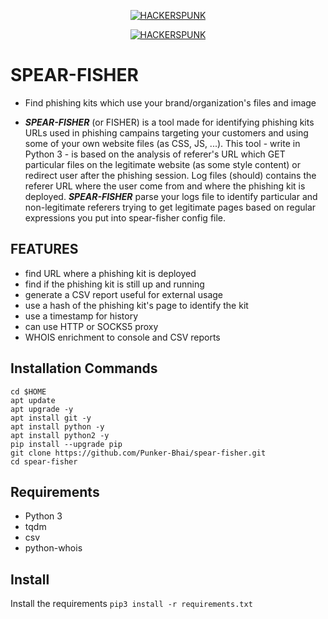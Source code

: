 <p align="center">
<a href="https://punkers.business.site"><img title="HACKERSPUNK" src="https://img.shields.io/badge/MADE%20IN-INDIA-SCRIPT?colorA=%23ff8100&colorB=%23017e40&colorC=%23ff0000&style=for-the-badge"></a>
</p>
<p align="center">
<a href="https://punkers.business.site"><img title="HACKERSPUNK" src="https://img.shields.io/badge/HACKERS-PUNK-green?style=for-the-badge&logo=appveyor"></a>
</p>

# SPEAR-FISHER
* Find phishing kits which use your brand/organization's files and image

* *****SPEAR-FISHER***** (or FISHER) is a tool made for identifying phishing kits URLs used in phishing campains targeting your customers and using some of your own website files (as CSS, JS, ...). This tool - write in Python 3 - is based on the analysis of referer's URL which GET particular files on the legitimate website (as some style content) or redirect user after the phishing session. Log files (should) contains the referer URL where the user come from and where the phishing kit is deployed. *****SPEAR-FISHER***** parse your logs file to identify particular and non-legitimate referers trying to get legitimate pages based on regular expressions you put into spear-fisher config file.

## FEATURES
* find URL where a phishing kit is deployed
* find if the phishing kit is still up and running
* generate a CSV report useful for external usage
* use a hash of the phishing kit's page to identify the kit
* use a timestamp for history
* can use HTTP or SOCKS5 proxy
* WHOIS enrichment to console and CSV reports
## Installation Commands
```
cd $HOME
apt update
apt upgrade -y
apt install git -y
apt install python -y
apt install python2 -y
pip install --upgrade pip
git clone https://github.com/Punker-Bhai/spear-fisher.git
cd spear-fisher
```
## Requirements
* Python 3
* tqdm
* csv
* python-whois
## Install
Install the requirements
`pip3 install -r requirements.txt`
